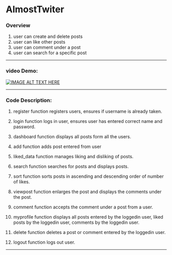# AlmostTwiter
### Overview

1. user can create and delete posts
2. user can like other posts
3. user can comment under a post
4. user can search for a specific post
___

### video Demo: 

[![IMAGE ALT TEXT HERE](http://img.youtube.com/vi/YOUTUBE_VIDEO_ID_HERE/0.jpg)](http://www.youtube.com/watch?v=YOUTUBE_VIDEO_ID_HERE)
___

### Code Description: 


1. register function registers users, ensures if username is already taken.

2. login function logs in user, ensures user has entered correct name and password.

3. dashboard function displays all posts form all the users.

4. add function adds post entered from user

5. liked_data function manages liking and disliking of posts.

6. search function searches for posts and displays posts.

7. sort function sorts posts in ascending and descending order of number of likes.

8. viewpost function enlarges the post and displays the comments under the post.

9. comment function accepts the comment under a post from a user.

10. myprofile function displays all posts entered by the loggedin user, liked posts by the loggedin user, comments by the loggedin user.

11. delete function deletes a post or comment entered by the loggedin user.

12. logout function logs out user.



___